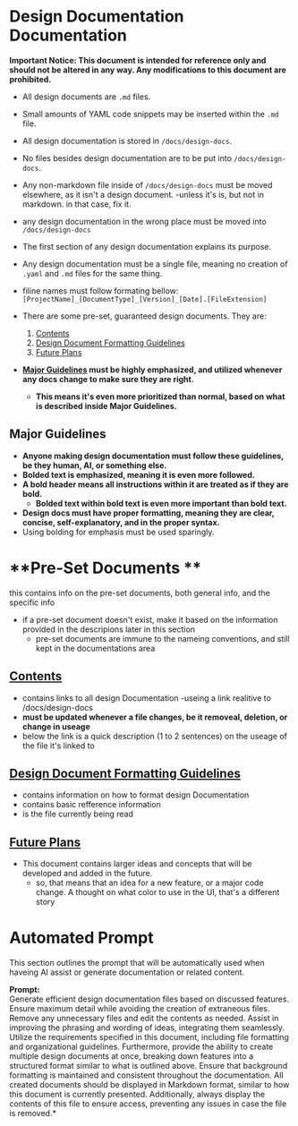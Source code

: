 # Design Documentation Documentation
**Important Notice: This document is intended for reference only and should not be altered in any way. Any modifications to this document are prohibited.**

- All design documents are `.md` files.
- Small amounts of YAML code snippets may be inserted within the `.md` file.
- All design documentation is stored in `/docs/design-docs`.
- No files besides design documentation are to be put into `/docs/design-docs`.
- Any non-markdown file inside of `/docs/design-docs` must be moved elsewhere, as it isn't a design document.
	-unless it's is, but not in markdown. in that case, fix it.
- any design documentation in the wrong place must be moved into `/docs/design-docs`
	
- The first section of any design documentation explains its purpose.
- Any design documentation must be a single file, meaning no creation of `.yaml` and `.md` files for the same thing.
- filine names must follow formating bellow:
	`[ProjectName]_[DocumentType]_[Version]_[Date].[FileExtension]`

- There are some pre-set, guaranteed design documents. They are:
  1. [Contents](#contents)
  2. [Design Document Formatting Guidelines](#design-document-formatting-guidelines)
  3. [Future Plans](#future-plans)

- **[Major Guidelines](#major-guidelines) must be highly emphasized, and utilized whenever any docs change to make sure they are right.**
  - **This means it's even more prioritized than normal, based on what is described inside Major Guidelines.**

## **Major Guidelines**

- **Anyone making design documentation must follow these guidelines, be they human, AI, or something else.**
- **Bolded text is emphasized, meaning it is even more followed.**
- **A bold header means all instructions within it are treated as if they are bold.**
  - **Bolded text within bold text is even more important than bold text.**
- **Design docs must have proper formatting, meaning they are clear, concise, self-explanatory, and in the proper syntax.**
- Using bolding for emphasis must be used sparingly.

# **Pre-Set Documents **
this contains info on the pre-set documents, both general info, and the specific info
 - if a pre-set document doesn't exist, make it based on the information provided in the descripions later in this section
	- pre-set documents are immune to the nameing conventions, and still kept in the documentations area
## [Contents](/docs/design-docs/contents.md)
- contains links to all design Documentation
	-useing a link realitive to /docs/design-docs
- **must be updated whenever a file changes, be it removeal, deletion, or change in useage**
- below the link is a quick description (1 to 2 sentences) on the useage of the file it's linked to

## [Design Document Formatting Guidelines](/docs/design-docs/Design_Document_Formatting_Guidelines.md)
- contains information on how to format design Documentation
- contains basic refference information
- is the file currently being read

## [Future Plans](/docs/design-docs/Future_Plans.md)
- This document contains larger ideas and concepts that will be developed and added in the future.
	- so, that means that an idea for a new feature, or a major code change. A thought on what color to use in the UI, that's a different story
	
# **Automated Prompt**
This section outlines the prompt that will be automatically used when haveing AI assist or generate documentation or related content.

**Prompt:**  
Generate efficient design documentation files based on discussed features. Ensure maximum detail while avoiding the creation of extraneous files. Remove any unnecessary files and edit the contents as needed. Assist in improving the phrasing and wording of ideas, integrating them seamlessly. Utilize the requirements specified in this document, including file formatting and organizational guidelines. Furthermore, provide the ability to create multiple design documents at once, breaking down features into a structured format similar to what is outlined above. Ensure that background formatting is maintained and consistent throughout the documentation. All created documents should be displayed in Markdown format, similar to how this document is currently presented. Additionally, always display the contents of this file to ensure access, preventing any issues in case the file is removed.*

